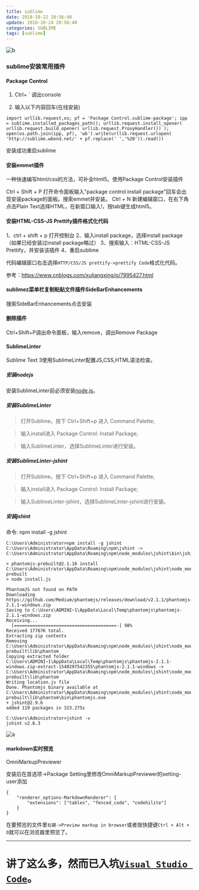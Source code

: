 ```yaml
---
title: sublime
date: 2018-10-22 20:56:40
update: 2018-10-24 20:56:40
categories: SUBLIME
tags: [sublime]
---
```


![b](https://volc1612.gitee.io/blog/images/sublime/b.png)

<!-- more -->

### sublime安装常用插件

#### Package Control

1. Ctrl+ \` 调出console

2. 输入以下内容回车(在线安装)

```
import urllib.request,os; pf = 'Package Control.sublime-package'; ipp = sublime.installed_packages_path(); urllib.request.install_opener( urllib.request.build_opener( urllib.request.ProxyHandler()) ); open(os.path.join(ipp, pf), 'wb').write(urllib.request.urlopen( 'http://sublime.wbond.net/' + pf.replace(' ','%20')).read())
```

安装成功重启sublime

#### 安装emmet插件

一种快速编写html/css的方法，可补全html5。使用Package Control安装插件

Ctrl + Shift + P 打开命令面板输入"package control install package"回车会出现安装package的面板。搜索emmet并安装。
Ctrl + N 新建编辑窗口，在右下角点击Plain Text选择HTML，在新窗口输入!，按tab键生成html5。

#### 安装HTML-CSS-JS Prettify插件格式化代码

1、ctrl + shift + p 打开控制台
2、输入install package，选择install package（如果已经安装过install package略过）
3、搜索输入：HTML-CSS-JS Prettify，并安装该插件
4、重启sublime

代码编辑窗口右击选择`HTTP/CSS/JS prettify->prettify Code`格式化代码。

参考：https://www.cnblogs.com/xuliangxing/p/7995427.html

#### sublimez菜单栏复制粘贴文件插件SideBarEnhancements

搜索SideBarEnhancements点击安装

#### 删除插件

Ctrl+Shift+P调出命令面板，输入remove，调出Remove Package

#### SublimeLinter

Sublime Text 3使用SublimeLinter配置JS,CSS,HTML语法检查。

##### 安装nodejs

安装SublimeLinter前必须安装<a href="https://nodejs.org/zh-cn/">node.js</a>。

##### 安装SublimeLinter

> 打开Sublime，按下 Ctrl+Shift+p 进入 Command Palette;

> 输入install进入 Package Control: Install Package;

> 输入SublimeLinter，选择SublimeLinter进行安装。

##### 安装SublimeLinter-jshint

> 打开Sublime，按下 Ctrl+Shift+p 进入 Command Palette;

> 输入install进入 Package Control: Install Package;

> 输入SublimeLinter-jshint，选择SublimeLinter-jshint进行安装。

##### 安装jshint

命令: npm install -g jshint

```
C:\Users\Administrator>npm install -g jshint
C:\Users\Administrator\AppData\Roaming\npm\jshint -> C:\Users\Administrator\AppData\Roaming\npm\node_modules\jshint\bin\jshint

> phantomjs-prebuilt@2.1.16 install C:\Users\Administrator\AppData\Roaming\npm\node_modules\jshint\node_modules\phantomjs-prebuilt
> node install.js

PhantomJS not found on PATH
Downloading https://github.com/Medium/phantomjs/releases/download/v2.1.1/phantomjs-2.1.1-windows.zip
Saving to C:\Users\ADMINI~1\AppData\Local\Temp\phantomjs\phantomjs-2.1.1-windows.zip
Receiving...
  [=======================================-] 98%
Received 17767K total.
Extracting zip contents
Removing C:\Users\Administrator\AppData\Roaming\npm\node_modules\jshint\node_modules\phantomjs-prebuilt\lib\phantom
Copying extracted folder C:\Users\ADMINI~1\AppData\Local\Temp\phantomjs\phantomjs-2.1.1-windows.zip-extract-1540297542355\phantomjs-2.1.1-windows -> C:\Users\Administrator\AppData\Roaming\npm\node_modules\jshint\node_modules\phantomjs-prebuilt\lib\phantom
Writing location.js file
Done. Phantomjs binary available at C:\Users\Administrator\AppData\Roaming\npm\node_modules\jshint\node_modules\phantomjs-prebuilt\lib\phantom\bin\phantomjs.exe
+ jshint@2.9.6
added 119 packages in 323.275s

C:\Users\Administrator>jshint -v
jshint v2.6.3
```

![a](https://volc1612.gitee.io/blog/images/sublime/a.png)

#### markdown实时预览

OmniMarkupPreviewer

安装后在首选项->Package Setting里修改OmniMarkupPreviewer的setting-user添加

```
{
    "renderer_options-MarkdownRenderer": {
        "extensions": ["tables", "fenced_code", "codehilite"]
    }
}
```

在要预览的文件里`右键->Preview markup in browser`或者按快捷键`Ctrl + Alt + O`就可以在浏览器里预览了。

---

# 讲了这么多，然而已入坑[`Visual Studio Code`][1]。






[1]: https://code.visualstudio.com/